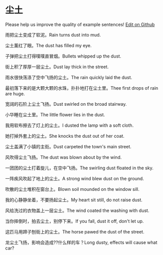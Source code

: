 # 尘土

Please help us improve the quality of example sentences! [Edit on Github](https://github.com/jiyushe/jiyu-example-sentence-source/blob/main/chinese/chentu.md)

<p><span class="chinese">雨把尘土变成了软泥。</span><span class="english">Rain turns dust into mud.</span></p>

<p><span class="chinese">尘土薰红了眼。</span><span class="english">The dust has filled my eye.</span></p>

<p><span class="chinese">子弹把尘土打得噗噗直冒烟。</span><span class="english">Bullets whipped up the dust.</span></p>

<p><span class="chinese">街上积了厚厚一层尘土。</span><span class="english">Dust lay thick in the street.</span></p>

<p><span class="chinese">雨水很快荡涤了空中飞扬的尘土。</span><span class="english">The rain quickly laid the dust.</span></p>

<p><span class="chinese">最初落下来的是大颗大颗的水珠，扑扑地打在尘土里。</span><span class="english">Thee first drops of rain are huge.</span></p>

<p><span class="chinese">宽阔的石阶上尘土飞扬。</span><span class="english">Dust swirled on the broad stairway.</span></p>

<p><span class="chinese">小华睡在尘土里。</span><span class="english">The little flower lies in the dust.</span></p>

<p><span class="chinese">我用软布擦去了灯上的尘土。</span><span class="english">I dusted the lamp with a soft cloth.</span></p>

<p><span class="chinese">她打掉外套上的尘土。</span><span class="english">She knocks the dust out of her coat.</span></p>

<p><span class="chinese">尘土盖满了小镇的主街。</span><span class="english">Dust carpeted the town's main street.</span></p>

<p><span class="chinese">风吹得尘土飞扬。</span><span class="english">The dust was blown about by the wind.</span></p>

<p><span class="chinese">一团团的尘土打着旋儿，在空中飞扬。</span><span class="english">The swirling dust floated in the sky.</span></p>

<p><span class="chinese">一阵疾风吹起了地上的尘土。</span><span class="english">A strong wind blew dust on the ground.</span></p>

<p><span class="chinese">吹散的尘土堆积在窗台上。</span><span class="english">Blown soil mounded on the window sill.</span></p>

<p><span class="chinese">我的心静静坐着，不要扬起尘土。</span><span class="english">My heart sit still, do not raise dust.</span></p>

<p><span class="chinese">风给洗过的衣物盖上一层尘土。</span><span class="english">The wind coated the washing with dust.</span></p>

<p><span class="chinese">当你摔倒时，拍去尘土，别停下来。</span><span class="english">If you fall, dust it off, don't let up.</span></p>

<p><span class="chinese">这匹马用蹄子刨街上的尘土。</span><span class="english">The horse pawed the dust of the street.</span></p>

<p><span class="chinese">龙尘土飞扬，影响会造成??什么样的车？</span><span class="english">Long dusty, effects will cause what car?</span></p>

